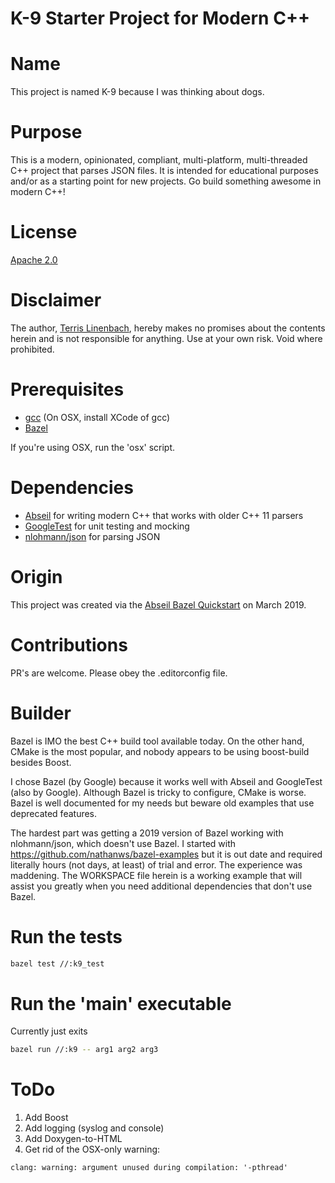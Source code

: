# K-9 Starter Project for Modern C++

# Name

This project is named K-9 because I was thinking about dogs.

# Purpose

This is a modern, opinionated, compliant, multi-platform, multi-threaded C++ project that parses JSON files. It is intended for educational purposes and/or as a starting point for new projects. Go build something awesome in modern C++!

# License

[Apache 2.0](https://www.apache.org/licenses/LICENSE-2.0)

# Disclaimer

The author, [Terris Linenbach](https://github.com/terrisgit), hereby makes no promises about the contents herein and is not responsible for anything. Use at your own risk. Void where prohibited.

# Prerequisites

- [gcc](https://gcc.gnu.org/install) (On OSX, install XCode of gcc)
- [Bazel](https://docs.bazel.build/versions/master/install.html)

If you're using OSX, run the 'osx' script.

# Dependencies

- [Abseil](https://abseil.io) for writing modern C++ that works with older C++ 11 parsers
- [GoogleTest](https://github.com/google/googletest) for unit testing and mocking
- [nlohmann/json](https://github.com/nlohmann/json) for parsing JSON

# Origin

This project was created via the [Abseil Bazel Quickstart](https://abseil.io/docs/cpp/quickstart) on March 2019.

# Contributions

PR's are welcome. Please obey the .editorconfig file.

# Builder

Bazel is IMO the best C++ build tool available today. On the other hand, CMake is the most popular, and nobody appears to be using boost-build besides Boost.

I chose Bazel (by Google) because it works well with Abseil and GoogleTest (also by Google). Although Bazel is tricky to configure, CMake is worse. Bazel is well documented for my needs but beware old examples that use deprecated features.

The hardest part was getting a 2019 version of Bazel working with nlohmann/json, which doesn't use Bazel. I started with https://github.com/nathanws/bazel-examples but it is out date and required literally hours (not days, at least) of trial and error. The experience was maddening. The WORKSPACE file herein is a working example that will assist you greatly when you need additional dependencies that don't use Bazel.

# Run the tests

```bash
bazel test //:k9_test
```

# Run the 'main' executable

Currently just exits

```bash
bazel run //:k9 -- arg1 arg2 arg3
```

# ToDo

1. Add Boost
2. Add logging (syslog and console)
3. Add Doxygen-to-HTML
4. Get rid of the OSX-only warning:
```
clang: warning: argument unused during compilation: '-pthread'
```
